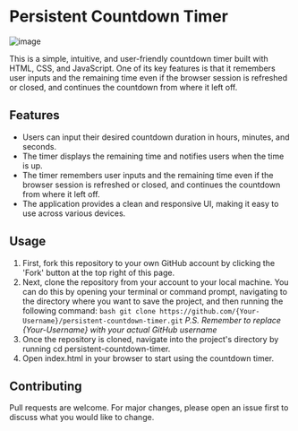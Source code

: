 # Persistent Countdown Timer

![image](https://github.com/EleoXDA/Countdown_Timer_JS/assets/27622683/b0b388d8-5789-47b4-aa3d-ba7b91e58f1f)


This is a simple, intuitive, and user-friendly countdown timer built with HTML, CSS, and JavaScript. One of its key features is that it remembers user inputs and the remaining time even if the browser session is refreshed or closed, and continues the countdown from where it left off.

## Features

- Users can input their desired countdown duration in hours, minutes, and seconds.
- The timer displays the remaining time and notifies users when the time is up.
- The timer remembers user inputs and the remaining time even if the browser session is refreshed or closed, and continues the countdown from where it left off.
- The application provides a clean and responsive UI, making it easy to use across various devices.

## Usage

1. First, fork this repository to your own GitHub account by clicking the 'Fork' button at the top right of this page.
2. Next, clone the repository from your account to your local machine. You can do this by opening your terminal or command prompt, navigating to the directory where you want to save the project, and then running the following command:
```bash git clone https://github.com/{Your-Username}/persistent-countdown-timer.git```
_P.S. Remember to replace {Your-Username} with your actual GitHub username_
3. Once the repository is cloned, navigate into the project's directory by running cd persistent-countdown-timer.
4. Open index.html in your browser to start using the countdown timer.


## Contributing

Pull requests are welcome. For major changes, please open an issue first to discuss what you would like to change.
